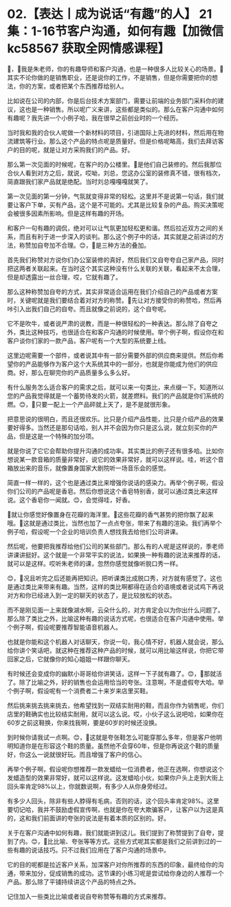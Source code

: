 # 02.【表达丨成为说话“有趣”的人】 21集：1-16节客户沟通，如何有趣【加微信 kc58567 获取全网情感课程】

🎼，🎼我是朱老师，你的有趣导师和客户沟通，也是一种很多人比较关心的场景。🎼其实不论你做的是销售职业，还是说你的工作，不是销售，但是你需要把你的想法，你的方案，或者把某个东西推荐给别人。

比如说在公司的内部，你是后台技术方案部门，需要让前端的业务部门采料你的建议，这也是一种销售。所以呢广义来讲，这些都是类似的。那么在客户沟通中如何有趣呢？我先讲一个小例子哈，我在很早之前创业时的一个经历。

当时我和我的合伙人呢做一个新材料的项目，引进国际上先进的材料，然后用在物流建筑等行业。那么这个产品的特点呢是质量好。但是价格呢略高，我们去拜访客户的目的呢，就是让对方采购我们的产品。好。

那么第一次见面的时候呢，在客户的办公楼里。🎼是他们自己装修的。然后我那位合伙人看到对方之后，就说，哎呦，刘总，您这办公室的装修真不错，很有档次，简直跟我们家产品就是绝配。当时刘总嘎嘎嘎就笑了。

第一次见面的第一分钟，气氛就变得非常的轻松。这里并不是说第一句话，我们就要让客户下单，买有产品，这个是不可能的。尤其是比较复杂的产品。购买决策呢会被很多因素所影响。但是这样有趣的开场。

和客户一句有趣的调侃，绝对可以让气氛更加轻松更和谐。然后拉近双方之间的关系，而且有利于进一步深入的谈判。那么这个例子中的话，其实就是之前讲过的方法，称赞加自夸加不合理。😊，🎼是三种方法的叠加。

首先我们称赞对方说你们办公室装修的真好，然后我们又自夸夸自己家产品，同时把这两者关联起来。在当时这个其实这种没有什么关联的关联，看起来不太合理，但是却透露出一丝合理，哎，它就有趣了。

那么这种称赞加自夸的方式，其实非常适合运用在我们介绍自己的产品或者方案时，关键呢就是我们要结合着对对方的称赞。🎼先让对方接受你的称赞哈，然后再咔引入出我们自己的自夸。而且就像之前说的，这个自夸呢。

它不是吹牛，或者说严肃的说教，而是一种很轻松的一种表达。那么除了自夸之外，类比这种技巧，也很适合在和客户沟通的时候使用。举个例子啊，假设你在和客户谈你们家的一款产品，客户呢有一个大型的系统要上线。

这里边呢需要一个部件，或者说其中有一部分需要外部的供应商来提供。然后你希望你的产品能够作为客户这个大系统其中的一部分，也就是你能成为他们的供应商。好，那么在聊完你的产品质量多么多么好。

有什么服务怎么适合客户的需求之后，就可以来一句类比，来点缀一下。知道所以您的产品我觉得就是一个蓄势待发的火箭，就差燃料。我们的产品就是你们系统的燃。😊，🎼只要一配上一个产品砰就上天了，是不是就很形象。

把意思说的很明白，而且还很欢乐。比只是介绍产品性能，比只是介绍产品的效果要好得多。当然还是那句话哈，别人并不会因为你只是这么说，就立刻买你的产品，但是这是一个特殊的加分项。

就是你说了它它会帮助你提升沟通的成功率。其实类比的例子还有很多哈。比如你想说某一款音箱的质量非常好，说它的效果非常好，就可以这样说。哇，听这个音箱放出来的音乐，就像置身国家大剧院听一场音乐会的感觉。

简直一样一样的，这个也是通过类比来增强你说话的感染力。再举个例子啊，假设你们公司的产品呢是香皂。然后你想说这个香皂特别香，就可以通过类比来这样说。这个香皂你一闻就。😊，会觉得哇，好香。

🎼就让你感觉好像置身在花瓣的海洋里。🎼这些花瓣的香气甚势的把你飘了起来哦。🎼这就是通过类比，当然也加了一点点夸张，带来了有趣的渲染。我们再举个例子哈，假设呢一个企业的培训负责人想找我去给他们公司讲课。

然后呢，他要把我推荐给他们公司的某些部门。那么有的人呢是这样说的，季老师讲课讲挺好。这个就是一个非常平实的说法，如果换一种有趣的说法来推荐的话，就可以是这样。哎听朱老师的课，忽然你感觉就像听脱口秀一样。

😊，🎼况且听完之后还能再把知识。把听课类比成脱口秀，对方就有感觉了。这也是通过类比来带来有趣。当然，这样的类比啊都得在适合的语境或者说试鸡下再说对方和你已经进入到一定的聊天的状态了，是比较放松的状态。

而不是刚见面一上来就像湖水啊，云朵什么的，对方肯定会以为你出什么问题了。那么除了类比之外，比喻这种有趣的说话方式呢，也很适合在客户沟通中使用。举个例子啊，假设呢要推荐智能语音机器人。

也就是你能和这个机器人对话聊天，你说一句，我心情不好，机器人就会说，那么给你讲个笑话吧，就这种在推荐这种产品的时候，就可以用比喻这样说，你把它带回家之后，它就像你的知心姐姐一样跟你聊天。

有时候还会变成你的幽默小哥哥给你讲笑话，这样一下子就有趣了。😊，🎼那就活了。除了比喻之外，好的销售也会运用恰当的夸张。注意啊，不是虚假夸大哈。举个例子啊，假设呢有一个消费者二十来岁来店里买鞋。

然后挑来挑去挑来挑去，他希望找到一双结实耐用的鞋，而且你作为销售呢，你们店里的鞋确实也比较结实耐用，就可以这么说。哎，小伙子这么说吧哈，如果你在60岁之前这鞋换，你来找我啊，要是60岁的时候还没换。

到时候你请我试一点啊。😊，🎼这就是夸张鞋怎么可能穿那么多年，但是客户他明明知道你是在形容这个鞋的质量。虽然他不会穿60年，但是你再说这个鞋的质量好，你这么一说就很好玩。而且增强了客户的信心。

再举个例子啊，假设呢你想推荐一款发蜡给一位消费者，他正在选啊，你想说这个发蜡造型的效果非常好，就可以这样说。这发蜡哈小伙，如果你户头上走到大街上回头率肯定98%以上，你就数说啊，有多少人从你身旁经过。

有多少人回头，除非有些人脖得有毛病，否则的话，这个回头率肯定98%。这里要切记哈，我并不鼓励虚假宣传啊，也就是你在夸大欺骗客户，让客户以为这是真的，这和我们前面讲的夸张的说法是有着本质的区别的。好。

关于在客户沟通中如何有趣，我们就能讲到这儿。我们提到了称赞提到了自夸，提到了内。😊，🎼比比喻、夸张等等方式。这些方式呢其实都是我们之前讲到过的一些有趣的说话技巧。只不过我们应用在了客户沟通的场景中。

它的目的呢都是拉近客户关系，加深客户对你所推荐的东西的印象，最终给你的沟通，带来加分，促成销售的成功。这节课的小练习呢是尝试给你身边的人推荐一个产品。那么除了平铺持续讲这个产品的特点之外。

记住加入一些类比比喻或者说自夸称赞等有趣的方式来推荐。